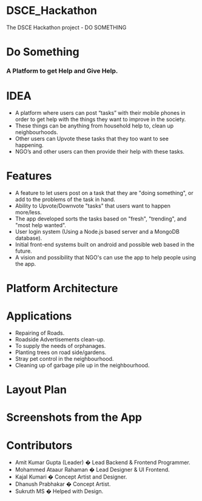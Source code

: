 ﻿# DSCE_Hackathon
The DSCE Hackathon project - DO SOMETHING

# Do Something
### A Platform to get Help and Give Help.

# IDEA

- A platform where users can post “tasks” with their mobile phones in order to get help with the things they want to improve in the society.
- These things can be anything from household help to, clean up neighbourhoods.
- Other users can Upvote these tasks that they too want to see happening.
- NGO’s and other users can then provide their help  with these tasks.


# Features

- A feature to let users post on a task that they are "doing something", or add to the problems of the task in hand.
- Ability to Upvote/Downvote "tasks" that users want to happen more/less.
- The app developed sorts the tasks based on "fresh", "trending", and "most help wanted".
- User login system (Using a Node.js based server and a MongoDB database).
- Initial front-end systems built on android and possible web based in the future.
- A vision and possibility that NGO's can use the app to help people using the app.

# Platform Architecture


# Applications

- Repairing of Roads.
- Roadside Advertisements clean-up.
- To supply the needs of orphanages.
- Planting trees on road side/gardens.
- Stray pet control in the neighbourhood.
- Cleaning up of garbage pile up in the neighbourhood.

# Layout Plan




# Screenshots from the App



# Contributors

- Amit Kumar Gupta (Leader) � Lead Backend & Frontend Programmer.
- Mohammed Ataaur Rahaman � Lead Designer & UI Frontend.
- Kajal Kumari � Concept Artist and Designer.
- Dhanush Prabhakar � Concept Artist.
- Sukruth MS � Helped with Design.


